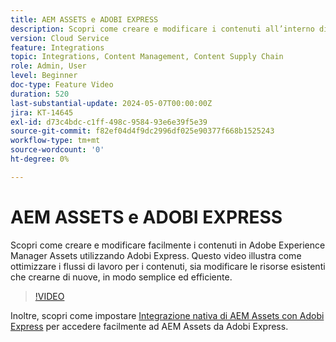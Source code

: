 ```yaml
---
title: AEM ASSETS e ADOBI EXPRESS
description: Scopri come creare e modificare i contenuti all’interno di AEM Assets utilizzando Adobi Express.
version: Cloud Service
feature: Integrations
topic: Integrations, Content Management, Content Supply Chain
role: Admin, User
level: Beginner
doc-type: Feature Video
duration: 520
last-substantial-update: 2024-05-07T00:00:00Z
jira: KT-14645
exl-id: d73c4bdc-c1ff-498c-9584-93e6e39f5e39
source-git-commit: f82ef04d4f9dc2996df025e90377f668b1525243
workflow-type: tm+mt
source-wordcount: '0'
ht-degree: 0%

---
```


# AEM ASSETS e ADOBI EXPRESS

Scopri come creare e modificare facilmente i contenuti in Adobe Experience Manager Assets utilizzando Adobi Express. Questo video illustra come ottimizzare i flussi di lavoro per i contenuti, sia modificare le risorse esistenti che crearne di nuove, in modo semplice ed efficiente.

>[!VIDEO](https://video.tv.adobe.com/v/3425972/?learn=on)

Inoltre, scopri come impostare [Integrazione nativa di AEM Assets con Adobi Express](https://experienceleague.adobe.com/en/docs/experience-manager-cloud-service/content/assets/integration-adobe-express/native-integration-adobe-express) per accedere facilmente ad AEM Assets da Adobi Express.
